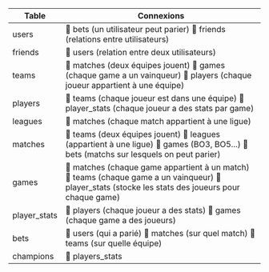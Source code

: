 
|Table	|Connexions|
|----|----|
|users|	🔗 bets (un utilisateur peut parier) 🔗 friends (relations entre utilisateurs)
|friends|	🔗 users (relation entre deux utilisateurs)
|teams|	🔗 matches (deux équipes jouent) 🔗 games (chaque game a un vainqueur) 🔗 players (chaque joueur appartient à une équipe)
|players|	🔗 teams (chaque joueur est dans une équipe) 🔗 player_stats (chaque joueur a des stats par game)
|leagues|	🔗 matches (chaque match appartient à une ligue)
|matches|	🔗 teams (deux équipes jouent) 🔗 leagues (appartient à une ligue) 🔗 games (BO3, BO5...) 🔗 bets (matchs sur lesquels on peut parier)
|games|	🔗 matches (chaque game appartient à un match) 🔗 teams (chaque game a un vainqueur) 🔗 player_stats (stocke les stats des joueurs pour chaque game)
|player_stats|	🔗 players (chaque joueur a des stats) 🔗 games (chaque game a des joueurs)
|bets|	🔗 users (qui a parié) 🔗 matches (sur quel match) 🔗 teams (sur quelle équipe)
|champions| 🔗 players_stats